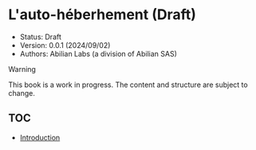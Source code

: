 # L'auto-héberhement (Draft)

- Status: Draft
- Version: 0.0.1 (2024/09/02)
- Authors: Abilian Labs (a division of Abilian SAS)

> [!WARNING]
> This book is a work in progress. The content and structure are subject to change.

## TOC

- [Introduction](./chap01.md)
